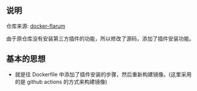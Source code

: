 ﻿## 说明

仓库来源: [docker-flarum](https://github.com/crazy-max/docker-flarum)

由于原仓库没有安装第三方插件的功能，所以修改了源码，添加了插件安装功能。

## 基本的思想

- 就是往 Dockerfile 中添加了插件安装的步骤，然后重新构建镜像。(这里采用的是 github actions 的方式来构建镜像)
